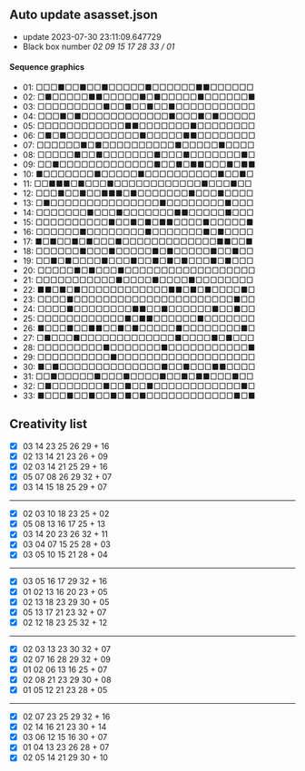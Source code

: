 ## Auto update asasset.json

* update 2023-07-30 23:11:09.647729
* Black box number _02 09 15 17 28 33 / 01_
#### Sequence graphics

* 01: □□□■□□■□□■□□□□□■□□□□□□■■□□□□□□
* 02: □■□□□□□■■□□□□□■□■□□□□□■□□□□□□■
* 03: □□□□□□□□□■□□■□□■□□■□□□□□□□□□□□
* 04: □□□■□■□□□□□□□□□□□□■□□□■□■□□□□□
* 05: □□□□□□□□□□□□■■□□□□□□□■□□□□□□□□
* 06: □■□■□□□□□□□□□□■□□□□□■■□□□□□□□□
* 07: □□□□□□■□■□□□□□□□□□□■□□□□□■□□□□
* 08: □□□□□■□□■□□□□□□□■□□□■□□□□□□□■□
* 09: □□■□□□□□□□□□□□□□■□□■□■■□□□■□■■
* 10: ■□□□□□□□■□□□□□■□□□□□□□□□□■□□■□
* 11: □□■■■□■□□□■□□□□□□□□□□□□■□□□■□□
* 12: □□□■□□■□□■■■□■□□□□□□□■□□□■□□□□
* 13: □■□□□□□□□□□□□□□□□■□□□□□□□□■□□□
* 14: □□□□□□□■□□□■□□□□□□□■■□□□□□■□□□
* 15: □□□□□□□□□□■□□■□■□■■□□□□■□□□□□■
* 16: □□□□□□■□□□□□□□□■□□□□□□□■□■□□□□
* 17: ■□■□□■□■□□□■□□□□□□□□□□□□□■■□□■
* 18: □□□□□□■□□□■□□□□□■□■□□□□□■□□■□□
* 19: □□■□■□□□□■□□□■□□■□■□■□□□■□■□□□
* 20: □□□□□■□■□□□■□□□□□□□□□□□□□□□□□□
* 21: □□□□□□□□□□□■□□□□■□□□□■□□□□□□□□
* 22: ■■□■□■□□□□□□□□□□□□■■□■□■□□□□■□
* 23: □□□□■□□□□□□□□□□□□□□□□□□□□□□■□□
* 24: □□□□■□□□□□□□□■■□□■□□□□□□■□□■□□
* 25: □□□□□□□□□□□□■□■■□□□□□□■□□□□□□□
* 26: ■□□□■□□■■□□■□■□□□□□■□□□□□□□□■□
* 27: □■□□□■□□□□□□□□□□□□□■□□□□■□■□□□
* 28: □□□□□□□□□■□□□□□□□■□□□□□□□□□□□■
* 29: □□□□□□□□□□■□□□□□□□□□□□□□□□□□□□
* 30: ■□■□□□□□□□□□□□□□□■□□■□□□■■□□□□
* 31: □□■□□□□□■□□□■□□□□■□□■□■■□□□■□□
* 32: □■□□□□□□□■□□■□□■□□□□□□□□□□□□■□
* 33: ■□□□■□□■□□■□■□■□□□□□□□□□□□□■□■
## Creativity list

- [x] 03 14 23 25 26 29 + 16
- [x] 02 13 14 21 23 26 + 09
- [x] 02 03 14 21 25 29 + 16
- [x] 05 07 08 26 29 32 + 07
- [x] 03 14 15 18 25 29 + 07
***
- [x] 02 03 10 18 23 25 + 02
- [x] 05 08 13 16 17 25 + 13
- [x] 03 14 20 23 26 32 + 11
- [x] 03 04 07 15 25 28 + 03
- [x] 03 05 10 15 21 28 + 04
***
- [x] 03 05 16 17 29 32 + 16
- [x] 01 02 13 16 20 23 + 05
- [x] 02 13 18 23 29 30 + 05
- [x] 05 13 17 21 23 32 + 07
- [x] 02 12 18 23 25 32 + 12
***
- [x] 02 03 13 23 30 32 + 07
- [x] 02 07 16 28 29 32 + 09
- [x] 01 02 06 13 16 25 + 07
- [x] 02 08 21 23 29 30 + 08
- [x] 01 05 12 21 23 28 + 05
***
- [x] 02 07 23 25 29 32 + 16
- [x] 02 14 16 21 23 30 + 14
- [x] 03 06 12 15 16 30 + 07
- [x] 01 04 13 23 26 28 + 07
- [x] 02 05 14 21 29 30 + 10
